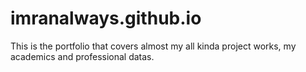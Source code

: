 # imranalways.github.io
This is the portfolio that covers almost my all kinda project works, my academics and professional datas.
